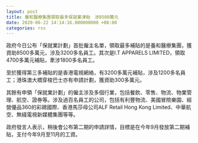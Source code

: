 ```yaml
---
layout: post
title: 養和醫療集團領取最多保就業津貼　涉8500萬元
date: 2020-06-22 14:14:16.000000000 +08:00
categories: rss
---
```


政府今日公布「保就業計劃」首批僱主名單，領取最多補貼的是養和醫療集團，獲資助8500多萬元，涉及3200多名員工。其次是I.T APPARELS LIMITED，領取4700多萬元補貼，牽涉1800多名員工。

至於獲得第三多補貼的是香港電視網絡，有3200多萬元補貼，涉及1200多名員工；港珠澳大橋穿梭巴士亦有申請計劃，獲資助300多萬元。

其餘有申領「保就業計劃」的僱主涉及多個行業，包括餐飲、零售、物流、物業管理、航空、證券等。涉及過百名員工的公司，包括有利豐物流、美國冒險樂園、經營優品360的彩鷗國際、香港馬莎母公司ALF Retail Hong Kong Limited、中華航空、無綫電視新媒體集團等等。

政府發言人表示，稍後會公布第二期的申請詳情，目標是在今年9月發放第二期補貼，支付今年9月至11月的工資。
